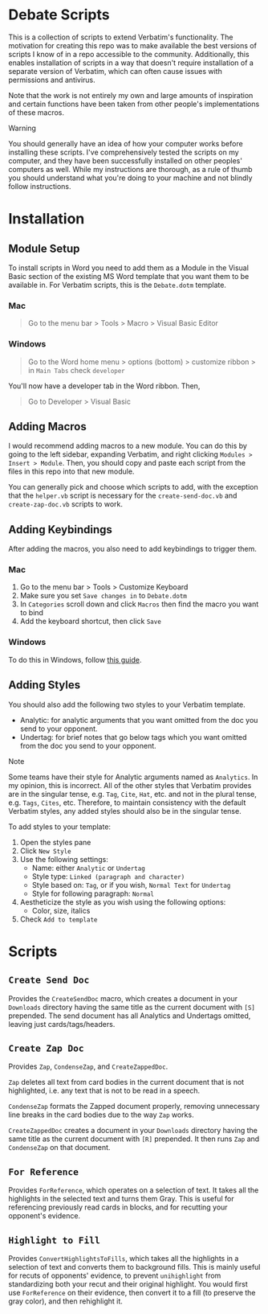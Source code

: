 # Debate Scripts

This is a collection of scripts to extend Verbatim's functionality. The
motivation for creating this repo was to make available the best versions of
scripts I know of in a repo accessible to the community. Additionally, this
enables installation of scripts in a way that doesn't require installation of a
separate version of Verbatim, which can often cause issues with permissions and
antivirus.

Note that the work is not entirely my own and large amounts of inspiration and
certain functions have been taken from other people's implementations of these
macros.

> [!WARNING]
>
> You should generally have an idea of how your computer works before installing
> these scripts. I've comprehensively tested the scripts on my computer, and
> they have been successfully installed on other peoples' computers as well.
> While my instructions are thorough, as a rule of thumb you should understand
> what you're doing to your machine and not blindly follow instructions.

# Installation

## Module Setup

To install scripts in Word you need to add them as a Module in the Visual Basic
section of the existing MS Word template that you want them to be available in.
For Verbatim scripts, this is the `Debate.dotm` template.

### Mac

> Go to the menu bar > Tools > Macro > Visual Basic Editor

### Windows

> Go to the Word home menu > options (bottom) > customize ribbon > in
> `Main Tabs` check `developer`

You'll now have a developer tab in the Word ribbon. Then,

> Go to Developer > Visual Basic

## Adding Macros

I would recommend adding macros to a new module. You can do this by going to the
left sidebar, expanding Verbatim, and right clicking
`Modules > Insert > Module`. Then, you should copy and paste each script from
the files in this repo into that new module.

You can generally pick and choose which scripts to add, with the exception that
the `helper.vb` script is necessary for the `create-send-doc.vb` and
`create-zap-doc.vb` scripts to work.

## Adding Keybindings

After adding the macros, you also need to add keybindings to trigger them.

### Mac

1. Go to the menu bar > Tools > Customize Keyboard
2. Make sure you set `Save changes in` to `Debate.dotm`
3. In `Categories` scroll down and click `Macros` then find the macro you want
   to bind
4. Add the keyboard shortcut, then click `Save`

### Windows

To do this in Windows, follow
[this guide](https://support.microsoft.com/en-us/office/customize-keyboard-shortcuts-9a92343e-a781-4d5a-92f1-0f32e3ba5b4d).

## Adding Styles

You should also add the following two styles to your Verbatim template.

- Analytic: for analytic arguments that you want omitted from the doc you send
  to your opponent.
- Undertag: for brief notes that go below tags which you want omitted from the
  doc you send to your opponent.

> [!NOTE]
>
> Some teams have their style for Analytic arguments named as `Analytics`. In my
> opinion, this is incorrect. All of the other styles that Verbatim provides are
> in the singular tense, e.g. `Tag`, `Cite`, `Hat`, etc. and not in the plural
> tense, e.g. `Tags`, `Cites`, etc. Therefore, to maintain consistency with the
> default Verbatim styles, any added styles should also be in the singular
> tense.

To add styles to your template:

1. Open the styles pane
2. Click `New Style`
3. Use the following settings:
   - Name: either `Analytic` or `Undertag`
   - Style type: `Linked (paragraph and character)`
   - Style based on: `Tag`, or if you wish, `Normal Text` for `Undertag`
   - Style for following paragraph: `Normal`
4. Aestheticize the style as you wish using the following options:
   - Color, size, italics
5. Check `Add to template`

# Scripts

## `Create Send Doc`

Provides the `CreateSendDoc` macro, which creates a document in your `Downloads`
directory having the same title as the current document with `[S]` prepended.
The send document has all Analytics and Undertags omitted, leaving just
cards/tags/headers.

## `Create Zap Doc`

Provides `Zap`, `CondenseZap`, and `CreateZappedDoc`.

`Zap` deletes all text from card bodies in the current document that is not
highlighted, i.e. any text that is not to be read in a speech.

`CondenseZap` formats the Zapped document properly, removing unnecessary line
breaks in the card bodies due to the way `Zap` works.

`CreateZappedDoc` creates a document in your `Downloads` directory having the
same title as the current document with `[R]` prepended. It then runs `Zap` and
`CondenseZap` on that document.

## `For Reference`

Provides `ForReference`, which operates on a selection of text. It takes all the
highlights in the selected text and turns them Gray. This is useful for
referencing previously read cards in blocks, and for recutting your opponent's
evidence.

## `Highlight to Fill`

Provides `ConvertHighlightsToFills`, which takes all the highlights in a
selection of text and converts them to background fills. This is mainly useful
for recuts of opponents' evidence, to prevent `unihighlight` from standardizing
both your recut and their original highlight. You would first use `ForReference`
on their evidence, then convert it to a fill (to preserve the gray color), and
then rehighlight it.
